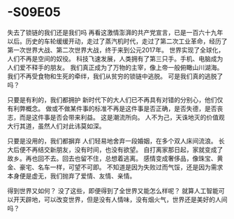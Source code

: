 # -S09E05

失去了锁链的我们还是我们吗
再看这激情澎湃的共产党宣言，已是一百六十九年以后。历史的车轮缓缓开动，走过了蒸汽机时代，走过了第二次工业革命，经历了第一次世界大战、第二次世界大战，终于来到公元2017年。
世界实现了全球化，人们不再是空间的奴役。
科技飞速发展，人类拥有了第三只手。手机、电脑成为人们爱不释手的朋友。
我们真正成为了万物的主宰，像上帝一般俯瞰山川湖海。
我们不再受食物和生死的牵绊，我们从贫穷的锁链中逃脱。
可是我们真的逃脱了吗？


只要是有利的，我们都拥护
新时代下的大人们已不再具有对错的分别心，他们仅有利弊概念。
做或不做某件事的标准不再是这件事是否正确，是否失德，是否丧志，而是这件事是否会带来利益。
这是潮流所向。
人不为己，天诛地灭的价值观大行其道，虽然人们对此讳莫如深。


只要是没用的，我们都摒弃
人们轻易地舍弃一段婚姻，在多个双人床间流浪。
长大后便不再结交新朋友，没有时间，也没有欲望。
自打离家那日起，家就变成了故乡。再也回不去。回去也留不住，总想着逃离。
感情变成奢侈品，像珠宝、黄金、豪宅、名车一样，可望不可即。
不知道是因为失败过而气馁，还是因为需求本身便是虚无，我们抛弃了爱情、友情、亲情。


得到世界又如何？
没了这些，即便得到了全世界又能怎么样呢？
就算人工智能可以开天辟地，可以改变世界，但是没有人情味，没有烟火气，世界还是美好的人间吗？
